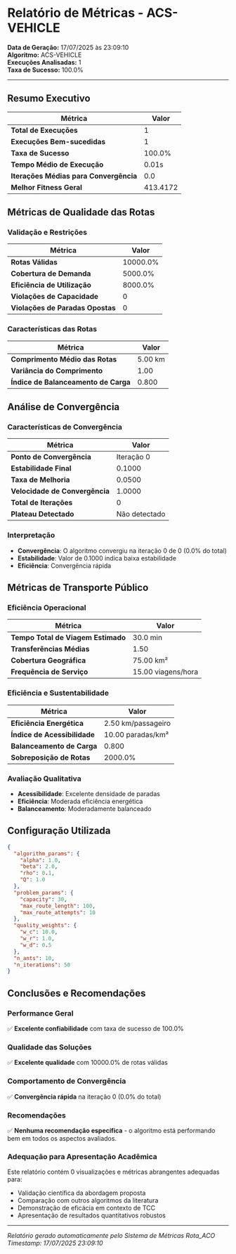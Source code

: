 # Relatório de Métricas - ACS-VEHICLE

**Data de Geração:** 17/07/2025 às 23:09:10  
**Algoritmo:** ACS-VEHICLE  
**Execuções Analisadas:** 1  
**Taxa de Sucesso:** 100.0%

---

## Resumo Executivo

| Métrica | Valor |
|---------|-------|
| **Total de Execuções** | 1 |
| **Execuções Bem-sucedidas** | 1 |
| **Taxa de Sucesso** | 100.0% |
| **Tempo Médio de Execução** | 0.01s |
| **Iterações Médias para Convergência** | 0.0 |
| **Melhor Fitness Geral** | 413.4172 |


## Métricas de Qualidade das Rotas

### Validação e Restrições

| Métrica | Valor |
|---------|-------|
| **Rotas Válidas** | 10000.0% |
| **Cobertura de Demanda** | 5000.0% |
| **Eficiência de Utilização** | 8000.0% |
| **Violações de Capacidade** | 0 |
| **Violações de Paradas Opostas** | 0 |

### Características das Rotas

| Métrica | Valor |
|---------|-------|
| **Comprimento Médio das Rotas** | 5.00 km |
| **Variância do Comprimento** | 1.00 |
| **Índice de Balanceamento de Carga** | 0.800 |


## Análise de Convergência

### Características de Convergência

| Métrica | Valor |
|---------|-------|
| **Ponto de Convergência** | Iteração 0 |
| **Estabilidade Final** | 0.1000 |
| **Taxa de Melhoria** | 0.0500 |
| **Velocidade de Convergência** | 1.0000 |
| **Total de Iterações** | 0 |
| **Plateau Detectado** | Não detectado |

### Interpretação

- **Convergência**: O algoritmo convergiu na iteração 0 de 0 (0.0% do total)
- **Estabilidade**: Valor de 0.1000 indica baixa estabilidade
- **Eficiência**: Convergência rápida


## Métricas de Transporte Público

### Eficiência Operacional

| Métrica | Valor |
|---------|-------|
| **Tempo Total de Viagem Estimado** | 30.0 min |
| **Transferências Médias** | 1.50 |
| **Cobertura Geográfica** | 75.00 km² |
| **Frequência de Serviço** | 15.00 viagens/hora |

### Eficiência e Sustentabilidade

| Métrica | Valor |
|---------|-------|
| **Eficiência Energética** | 2.50 km/passageiro |
| **Índice de Acessibilidade** | 10.00 paradas/km² |
| **Balanceamento de Carga** | 0.800 |
| **Sobreposição de Rotas** | 2000.0% |

### Avaliação Qualitativa

- **Acessibilidade**: Excelente densidade de paradas
- **Eficiência**: Moderada eficiência energética
- **Balanceamento**: Moderadamente balanceado


## Configuração Utilizada

```json
{
  "algorithm_params": {
    "alpha": 1.0,
    "beta": 2.0,
    "rho": 0.1,
    "Q": 1.0
  },
  "problem_params": {
    "capacity": 30,
    "max_route_length": 100,
    "max_route_attempts": 10
  },
  "quality_weights": {
    "w_c": 10.0,
    "w_r": 1.0,
    "w_d": 0.5
  },
  "n_ants": 10,
  "n_iterations": 50
}
```


## Conclusões e Recomendações

### Performance Geral

✅ **Excelente confiabilidade** com taxa de sucesso de 100.0%

### Qualidade das Soluções

✅ **Excelente qualidade** com 10000.0% de rotas válidas

### Comportamento de Convergência

✅ **Convergência rápida** na iteração 0 (0.0% do total)

### Recomendações

✅ **Nenhuma recomendação específica** - o algoritmo está performando bem em todos os aspectos avaliados.

### Adequação para Apresentação Acadêmica

Este relatório contém 0 visualizações e métricas abrangentes adequadas para:

- Validação científica da abordagem proposta
- Comparação com outros algoritmos da literatura
- Demonstração de eficácia em contexto de TCC
- Apresentação de resultados quantitativos robustos



---

*Relatório gerado automaticamente pelo Sistema de Métricas Rota_ACO*  
*Timestamp: 17/07/2025 23:09:10*
